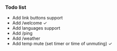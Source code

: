 ### Todo list
* Add link buttons support
* Add /welcome ✓
* Add languages support
* Add /ping
* Add /weather
* Add temp mute (set timer or time of unmuting) ✓
